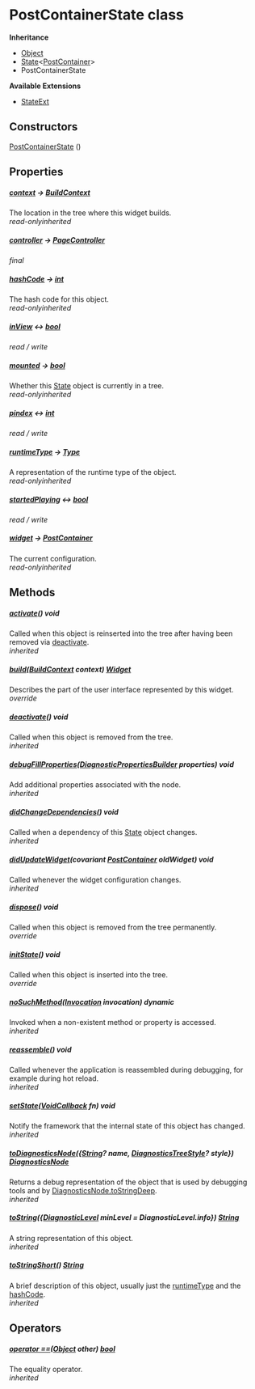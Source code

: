 


# PostContainerState class












**Inheritance**

- [Object](https://api.flutter.dev/flutter/dart-core/Object-class.html)
- [State](https://api.flutter.dev/flutter/widgets/State-class.html)&lt;[PostContainer](../widgets_post_widget/PostContainer-class.md)>
- PostContainerState




**Available Extensions**

- [StateExt](https://pub.dev/documentation/tutorial_coach_mark/1.2.9/tutorial_coach_mark/StateExt.html)




## Constructors

[PostContainerState](../widgets_post_widget/PostContainerState/PostContainerState.md) ()

   


## Properties

##### [context](https://api.flutter.dev/flutter/widgets/State/context.html) &#8594; [BuildContext](https://api.flutter.dev/flutter/widgets/BuildContext-class.html)



The location in the tree where this widget builds.  
_<span class="feature">read-only</span><span class="feature">inherited</span>_



##### [controller](../widgets_post_widget/PostContainerState/controller.md) &#8594; [PageController](https://api.flutter.dev/flutter/widgets/PageController-class.html)



  
_<span class="feature">final</span>_



##### [hashCode](https://api.flutter.dev/flutter/dart-core/Object/hashCode.html) &#8594; [int](https://api.flutter.dev/flutter/dart-core/int-class.html)



The hash code for this object.  
_<span class="feature">read-only</span><span class="feature">inherited</span>_



##### [inView](../widgets_post_widget/PostContainerState/inView.md) &#8596; [bool](https://api.flutter.dev/flutter/dart-core/bool-class.html)



  
_<span class="feature">read / write</span>_



##### [mounted](https://api.flutter.dev/flutter/widgets/State/mounted.html) &#8594; [bool](https://api.flutter.dev/flutter/dart-core/bool-class.html)



Whether this <a href="https://api.flutter.dev/flutter/widgets/State-class.html">State</a> object is currently in a tree.  
_<span class="feature">read-only</span><span class="feature">inherited</span>_



##### [pindex](../widgets_post_widget/PostContainerState/pindex.md) &#8596; [int](https://api.flutter.dev/flutter/dart-core/int-class.html)



  
_<span class="feature">read / write</span>_



##### [runtimeType](https://api.flutter.dev/flutter/dart-core/Object/runtimeType.html) &#8594; [Type](https://api.flutter.dev/flutter/dart-core/Type-class.html)



A representation of the runtime type of the object.  
_<span class="feature">read-only</span><span class="feature">inherited</span>_



##### [startedPlaying](../widgets_post_widget/PostContainerState/startedPlaying.md) &#8596; [bool](https://api.flutter.dev/flutter/dart-core/bool-class.html)



  
_<span class="feature">read / write</span>_



##### [widget](https://api.flutter.dev/flutter/widgets/State/widget.html) &#8594; [PostContainer](../widgets_post_widget/PostContainer-class.md)



The current configuration.  
_<span class="feature">read-only</span><span class="feature">inherited</span>_





## Methods

##### [activate](https://api.flutter.dev/flutter/widgets/State/activate.html)() void



Called when this object is reinserted into the tree after having been
removed via <a href="https://api.flutter.dev/flutter/widgets/State/deactivate.html">deactivate</a>.  
_<span class="feature">inherited</span>_



##### [build](../widgets_post_widget/PostContainerState/build.md)([BuildContext](https://api.flutter.dev/flutter/widgets/BuildContext-class.html) context) [Widget](https://api.flutter.dev/flutter/widgets/Widget-class.html)



Describes the part of the user interface represented by this widget.  
_<span class="feature">override</span>_



##### [deactivate](https://api.flutter.dev/flutter/widgets/State/deactivate.html)() void



Called when this object is removed from the tree.  
_<span class="feature">inherited</span>_



##### [debugFillProperties](https://api.flutter.dev/flutter/widgets/State/debugFillProperties.html)([DiagnosticPropertiesBuilder](https://api.flutter.dev/flutter/foundation/DiagnosticPropertiesBuilder-class.html) properties) void



Add additional properties associated with the node.  
_<span class="feature">inherited</span>_



##### [didChangeDependencies](https://api.flutter.dev/flutter/widgets/State/didChangeDependencies.html)() void



Called when a dependency of this <a href="https://api.flutter.dev/flutter/widgets/State-class.html">State</a> object changes.  
_<span class="feature">inherited</span>_



##### [didUpdateWidget](https://api.flutter.dev/flutter/widgets/State/didUpdateWidget.html)(covariant [PostContainer](../widgets_post_widget/PostContainer-class.md) oldWidget) void



Called whenever the widget configuration changes.  
_<span class="feature">inherited</span>_



##### [dispose](../widgets_post_widget/PostContainerState/dispose.md)() void



Called when this object is removed from the tree permanently.  
_<span class="feature">override</span>_



##### [initState](../widgets_post_widget/PostContainerState/initState.md)() void



Called when this object is inserted into the tree.  
_<span class="feature">override</span>_



##### [noSuchMethod](https://api.flutter.dev/flutter/dart-core/Object/noSuchMethod.html)([Invocation](https://api.flutter.dev/flutter/dart-core/Invocation-class.html) invocation) dynamic



Invoked when a non-existent method or property is accessed.  
_<span class="feature">inherited</span>_



##### [reassemble](https://api.flutter.dev/flutter/widgets/State/reassemble.html)() void



Called whenever the application is reassembled during debugging, for
example during hot reload.  
_<span class="feature">inherited</span>_



##### [setState](https://api.flutter.dev/flutter/widgets/State/setState.html)([VoidCallback](https://api.flutter.dev/flutter/dart-ui/VoidCallback.html) fn) void



Notify the framework that the internal state of this object has changed.  
_<span class="feature">inherited</span>_



##### [toDiagnosticsNode](https://api.flutter.dev/flutter/foundation/Diagnosticable/toDiagnosticsNode.html)(\{[String](https://api.flutter.dev/flutter/dart-core/String-class.html)? name, [DiagnosticsTreeStyle](https://api.flutter.dev/flutter/foundation/DiagnosticsTreeStyle.html)? style}) [DiagnosticsNode](https://api.flutter.dev/flutter/foundation/DiagnosticsNode-class.html)



Returns a debug representation of the object that is used by debugging
tools and by <a href="https://api.flutter.dev/flutter/foundation/DiagnosticsNode/toStringDeep.html">DiagnosticsNode.toStringDeep</a>.  
_<span class="feature">inherited</span>_



##### [toString](https://api.flutter.dev/flutter/foundation/Diagnosticable/toString.html)(\{[DiagnosticLevel](https://api.flutter.dev/flutter/foundation/DiagnosticLevel.html) minLevel = DiagnosticLevel.info}) [String](https://api.flutter.dev/flutter/dart-core/String-class.html)



A string representation of this object.  
_<span class="feature">inherited</span>_



##### [toStringShort](https://api.flutter.dev/flutter/foundation/Diagnosticable/toStringShort.html)() [String](https://api.flutter.dev/flutter/dart-core/String-class.html)



A brief description of this object, usually just the <a href="https://api.flutter.dev/flutter/dart-core/Object/runtimeType.html">runtimeType</a> and the
<a href="https://api.flutter.dev/flutter/dart-core/Object/hashCode.html">hashCode</a>.  
_<span class="feature">inherited</span>_





## Operators

##### [operator ==](https://api.flutter.dev/flutter/dart-core/Object/operator_equals.html)([Object](https://api.flutter.dev/flutter/dart-core/Object-class.html) other) [bool](https://api.flutter.dev/flutter/dart-core/bool-class.html)



The equality operator.  
_<span class="feature">inherited</span>_















